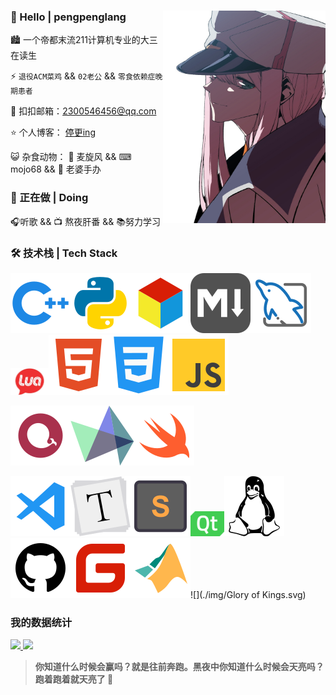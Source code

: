 

### 👋 Hello | pengpenglang<img align="right" alt="" src="./img/avatar_back-3.jpg" style="@media (min-width: 960px){display:none;}" width="260px" height="340px"/>
🏙 一个帝都末流211计算机专业的大三在读生

⚡ `退役ACM菜鸡` && `02老公` && `零食依赖症晚期患者`

💬 扣扣邮箱：[2300546456@qq.com](mailto:2300546456@qq.com)

⭐ 个人博客： [停更ing](https://pengpenglang.cn/)

😺 杂食动物： 🍨 麦旋风 && ⌨ mojo68 && 🎁 老婆手办

### 🎨 正在做 | Doing

🎧️听歌 && 📺 熬夜肝番 && 📚︎努力学习

### 🛠 技术栈 | Tech Stack

![](./img/cpp.svg)![](./img/Python.svg)![](./img/algorithm.svg)![](./img/markdown.svg)![](./img/mysql.svg)<img src="./img/lua.jpg" alt="html" style="zoom:6%;" />![](./img/HTML5.svg)![](./img/css.svg)![](./img/js.svg)

![](./img/echarts.svg)![](./img/HighCharts.svg)![](./img/swift.svg)

![](./img/vscode.svg)![](./img/Typora.svg)![](./img/Sublime.svg)<img src="./img/qt.jpg" style="zoom:10%;" />![](./img/linux.svg)![](./img/github.svg)![](./img/码云.svg)![](./img/matlab.svg)![](./img/Glory of Kings.svg)



### 我的数据统计

<a href="https://github.com/anuraghazra/github-readme-stats">
  <img src="https://github-readme-stats.vercel.app/api?username=pengpenglang&count_private=true&show_icons=true&theme=flag-india&show_owner=true" style="width:50%!important" / >

</a>

<a href="https://github.com/anuraghazra/github-readme-stats">
  <img src="https://github-readme-stats.vercel.app/api/top-langs/?username=pengpenglang&layout=compact&hide=html"/>
</a>

> **你知道什么时候会赢吗？就是往前奔跑。黑夜中你知道什么时候会天亮吗？跑着跑着就天亮了 🏃**

